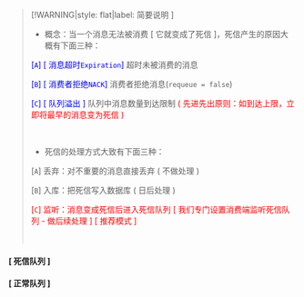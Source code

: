 <br/>

>[!WARNING|style: flat|label: 简要说明 ]
>
>- 概念：当一个消息无法被消费 [ 它就变成了死信 ]，死信产生的原因大概有下面三种：
>
>  <span style='color:Blue'>[`A`] [ 消息超时`Expiration`]</span> 超时未被消费的消息
>
>  <span style='color:Blue'>[`B`] [ 消费者拒绝`NACK`]</span> 消费者拒绝消息(`requeue = false`)
>
>  <span style='color:Blue'>[`C`] [ 队列溢出 ]</span> 队列中消息数量到达限制<span style='color:red'> ( 先进先出原则：如到达上限，立即将最早的消息变为死信 )</span>
>
>  <br/>
>
>- 死信的处理方式大致有下面三种：
>
>  [`A`] 丢弃：对不重要的消息直接丢弃 ( 不做处理 )
>
>  [`B`] 入库：把死信写入数据库 ( 日后处理 )
>
>  <span style='color:red'>[`C`] 监听：消息变成死信后进入死信队列 [ 我们专门设置消费端监听死信队列 - 做后续处理 ] [ 推荐模式 ]</span>
>
><br/>

<!-- tabs:start -->

#### **[ 死信队列 ]**





#### **[ 正常队列 ]**



<!-- tabs:end -->
